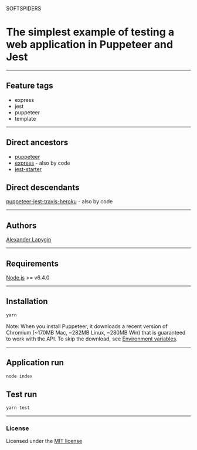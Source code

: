 SOFTSPIDERS

# The simplest example of testing a web application in Puppeteer and Jest

---

## Feature tags

- express
- jest
- puppeteer
- template

---

## Direct ancestors

- [puppeteer](https://github.com/softspiders/puppeteer)
- [express](https://github.com/softspiders/express) - also by code
- [jest-starter](https://github.com/softspiders/jest-starter)


## Direct descendants

[puppeteer-jest-travis-heroku](https://github.com/softspiders/puppeteer-jest-travis-heroku) - also by code

---

## Authors

[Alexander Lapygin](https://github.com/AlexanderLapygin)

---

## Requirements

[Node.js](https://nodejs.org/en/download/package-manager/) >= v6.4.0

---

## Installation

```sh
yarn
```

Note: When you install Puppeteer, it downloads a recent version of Chromium (~170MB Mac, ~282MB Linux, ~280MB Win) that is guaranteed to work with the API. To skip the download, see [Environment variables](https://github.com/GoogleChrome/puppeteer/blob/v1.15.0/docs/api.md#environment-variables).

---

## Application run

```sh
node index
```

## Test run

```sh
yarn test
```

---

### License

Licensed under the [MIT license](./LICENSE)
